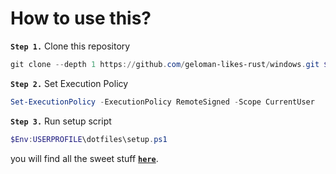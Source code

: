 # How to use this?

**`Step 1.`** Clone this repository
```ps1
git clone --depth 1 https://github.com/geloman-likes-rust/windows.git $Env:USERPROFILE\dotfiles
```

**`Step 2.`** Set Execution Policy
```ps1
Set-ExecutionPolicy -ExecutionPolicy RemoteSigned -Scope CurrentUser
```

**`Step 3.`** Run setup script
```ps1
$Env:USERPROFILE\dotfiles\setup.ps1
```


you will find all the sweet stuff [**`here`**](handy-scripts/USAGE.md).
